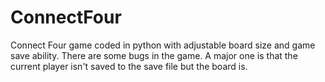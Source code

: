 # ConnectFour
Connect Four game coded in python with adjustable board size and game save ability. 
There are some bugs in the game. A major one is that the current player isn't saved to the save file but the board is.
